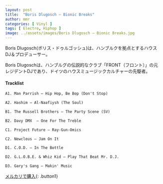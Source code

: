 ```yaml
---
layout: post
title:  "Boris Dlugosch – Bionic Breaks"
author: mmr
categories: [ Vinyl ]
tags: [ Electro, Hiphop ]
image: ../assets/images/Boris Dlugosch – Bionic Breaks.jpg
---
```


Boris Dlugosch(ボリス・ドゥルゴッシュ)は、ハンブルクを拠点とするハウスDJ＆プロデューサー。

Boris Dlugoschは、ハンブルグの伝説的なクラブ「FRONT（フロント）」の元レジデントDJであり、ドイツのハウスミュージックカルチャーの先駆者。

#### Tracklist
```md
A1. Man Parrish – Hip Hop, Be Bop (Don't Stop)

A2. Hashim – Al-Naafiysh (The Soul)

B1. The Russell Brothers – The Party Scene (SV)

B2. Davy DMX  – One For The Treble

C1. Project Future – Ray-Gun-Omics

C2. Newcleus – Jam On It

D1. C.O.D. – In The Bottle

D2. G.L.O.B.E. & Whiz Kid – Play That Beat Mr. D.J.

D3. Gary's Gang – Makin' Music
```

[メルカリで購入](https://jp.mercari.com/item/m89964094141?afid=6142608987){: .button1}

